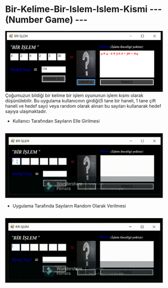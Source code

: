 # Bir-Kelime-Bir-Islem-Islem-Kismi --- (Number Game) ---

![CSharp-Form---Bir-Kelime-Bir-Islem---Kelime-Kismi](anaEkran.PNG) </br>
Çoğumuzun bildiği bir kelime bir işlem oyununun işlem kısmı olarak düşünülebilir. Bu uygulama kullanıcının girdiği(5 tane bir haneli, 1 tane çift haneli ve hedef sayı) veya random olarak alınan bu sayıları kullanarak hedef sayıya ulaşmaktadır.

<ul>
  <li>Kullanıcı Tarafından Sayıların Elle Girilmesi</li> </br>
</ul>  

![CSharp-Form---Bir-Kelime-Bir-Islem---Kelime-Kismi](Manuel_Trim.gif)

<ul>
  <li>Uygulama Tarafında Sayıların Random Olarak Verilmesi</li> </br>
</ul>  

![CSharp-Form---Bir-Kelime-Bir-Islem---Kelime-Kismi](Random_Trim.gif)
